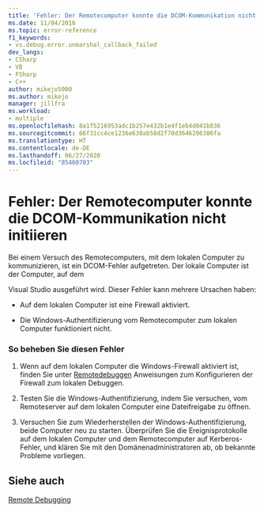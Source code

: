 ```yaml
---
title: 'Fehler: Der Remotecomputer konnte die DCOM-Kommunikation nicht initiieren | Microsoft-Dokumentation'
ms.date: 11/04/2016
ms.topic: error-reference
f1_keywords:
- vs.debug.error.unmarshal_callback_failed
dev_langs:
- CSharp
- VB
- FSharp
- C++
author: mikejo5000
ms.author: mikejo
manager: jillfra
ms.workload:
- multiple
ms.openlocfilehash: 8a1f5216953adc1b257e432b1e4f1eb4d041b836
ms.sourcegitcommit: 66f31cc4ce1236e638ab58d2f70d3646206386fa
ms.translationtype: HT
ms.contentlocale: de-DE
ms.lasthandoff: 06/27/2020
ms.locfileid: "85460703"
---
```

# <a name="error-remote-computer-could-not-initiate-dcom-communications"></a>Fehler: Der Remotecomputer konnte die DCOM-Kommunikation nicht initiieren
Bei einem Versuch des Remotecomputers, mit dem lokalen Computer zu kommunizieren, ist ein DCOM-Fehler aufgetreten. Der lokale Computer ist der Computer, auf dem

 Visual Studio ausgeführt wird. Dieser Fehler kann mehrere Ursachen haben:

- Auf dem lokalen Computer ist eine Firewall aktiviert.

- Die Windows-Authentifizierung vom Remotecomputer zum lokalen Computer funktioniert nicht.

### <a name="to-correct-this-error"></a>So beheben Sie diesen Fehler

1. Wenn auf dem lokalen Computer die Windows-Firewall aktiviert ist, finden Sie unter [Remotedebuggen](../debugger/remote-debugging.md) Anweisungen zum Konfigurieren der Firewall zum lokalen Debuggen.

2. Testen Sie die Windows-Authentifizierung, indem Sie versuchen, vom Remoteserver auf dem lokalen Computer eine Dateifreigabe zu öffnen.

3. Versuchen Sie zum Wiederherstellen der Windows-Authentifizierung, beide Computer neu zu starten. Überprüfen Sie die Ereignisprotokolle auf dem lokalen Computer und dem Remotecomputer auf Kerberos-Fehler, und klären Sie mit den Domänenadministratoren ab, ob bekannte Probleme vorliegen.

## <a name="see-also"></a>Siehe auch
 [Remote Debugging](../debugger/remote-debugging.md)